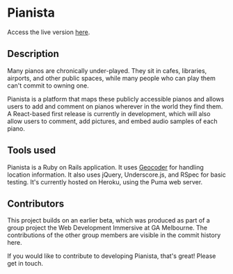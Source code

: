 # Pianista

Access the live version [here](https://shrouded-reaches-65280.herokuapp.com/).

## Description

Many pianos are chronically under-played. They sit in cafes, libraries, airports, and other public spaces, while many people who can play them can't commit to owning one.

Pianista is a platform that maps these publicly accessible pianos and allows users to add and comment on pianos wherever in the world they find them.  A React-based first release is currently in development, which will also allow users to comment, add pictures, and embed audio samples of each piano.


## Tools used

Pianista is a Ruby on Rails application. It uses [Geocoder](https://github.com/alexreisner/geocoder) for handling location information. It also uses jQuery, Underscore.js, and RSpec for basic testing. It's currently hosted on Heroku, using the Puma web server.


## Contributors

This project builds on an earlier beta, which was produced as part of a group project the Web Development Immersive at GA Melbourne. The contributions of the other group members are visible in the commit history here.

If you would like to contribute to developing Pianista, that's great! Please get in touch.
